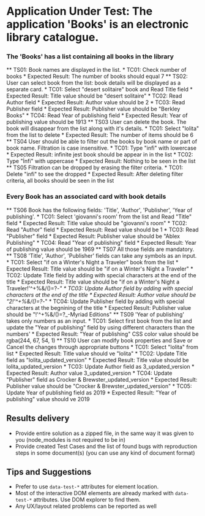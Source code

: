 # Application Under Test: The application 'Books' is an electronic library catalogue.

### The 'Books' has a list containing all books in the library
** TS01: Book names are displayed in the list.
	* TC01: Check number of books
	* Expected Result: The number of books should equal 7
** TS02: User can select book from the list: book details will be displayed as a separate card.
	* TC01: Select "desert solitaire" book and Read Title field
	* Expected Result: Title value should be "desert solitaire"
	* TC02: Read Author field
	* Expected Result: Author value should be 2
	* TC03: Read Publisher field
	* Expected Result: Publisher value should be "Berkley Books"
	* TC04: Read Year of publishing field
	* Expected Result: Year of publishing value should be 1913
** TS03 User can delete the book. The book will disappear from the list along with it's details.
	* TC01: Select "lolita" from the list to delete
	* Expected Result: The number of items should be 6
** TS04 User should be able to filter out the books by book name or part of book name. Filtration is case insensitive.
	* TC01: Type "infi" with lowercase
	* Expected Result: infinite jest book should be appear in in the list
	* TC02: Type "İnfi" with uppercase
	* Expected Result: Nothing to be seen in the list
** TS05 Filtration can be dropped by erasing the filter criteria.
	* TC01: Delete "infi" to see the dropped
	* Expected Result: After deleting filter criteria, all books should be seen in the list

### Every Book has an associated card with book details
** TS06 Book has the following fields: 'Title', 'Author', 'Publisher', 'Year of publishing'.
	* TC01: Select 'giovanni's room' from the list and Read "Title" field
	* Expected Result: Title value should be "giovanni's room"
	* TC02: Read "Author" field
	* Expected Result: Read value should be 1
	* TC03: Read "Publisher" field
	* Expected Result: Publisher value should be "Ablex Publishing"	
	* TC04: Read "Year of publishing" field
	* Expected Result: Year of publishing value should be 1969
** TS07 All those fields are mandatory.
** TS08 'Title', 'Author', 'Publisher' fields can take any symbols as an input.
	* TC01: Select "if on a Winter's Night a Traveler" book from the list
	* Expected Result: Title value should be "if on a Winter's Night a Traveler"
	* TC02: Update Title field by adding with special characters at the end of the title
	* Expected Result: Title value should be "if on a Winter's Night a Traveler!'^+%&/()=?_-"
	* TC03: Update Author field by adding with special characters at the end of the title
	* Expected Result: Author value should be "2!'^+%&/()=?_-"
	* TC04: Update Publisher field by adding with special characters at the begnining of the title
	* Expected Result: Publisher value should be "!'^+%&/()=?_-Myriad Editions"
** TS09 'Year of publishing' takes only numbers as an input.
	* TC01: Select first book from the list and update the "Year of publishing" field by using different characters than the numbers'
	* Expected Result: "Year of publishing" CSS color value should be rgba(244, 67, 54, 1)
** TS10 User can modify book properties and Save or Cancel the changes through appropriate buttons
	* TC01: Select "lolita" from list
	* Expected Result: Title value should ve "lolita"
	* TC02: Update Title field as "lolita_updated_version"
	* Expected Result: Title value should be lolita_updated_version
	* TC03: Update Author field as 3_updated_version
	* Expected Result: Author value 3_updated_version
	* TC04: Update "Publisher" field as Crocker & Brewster_updated_version
	* Expected Result: Publisher value should be "Crocker & Brewster_updated_version"
	* TC05: Update Year of publishing field as 2019
	* Expected Result: "Year of publishing" value should ve 2019

## Results delivery
* Provide entire solution as a zipped file, in the same way it was given to you (node_modules is not required to be in)
* Provide created Test Cases and the list of found bugs with reproduction steps in some document(s) (you can use any kind of document format)

## Tips and Suggestions

* Prefer to use `data-test-*` attributes for element location.
* Most of the interactive DOM elements are already marked with `data-test-*` attributes. Use DOM explorer to find them.
* Any UX/layout related problems can be reported as well